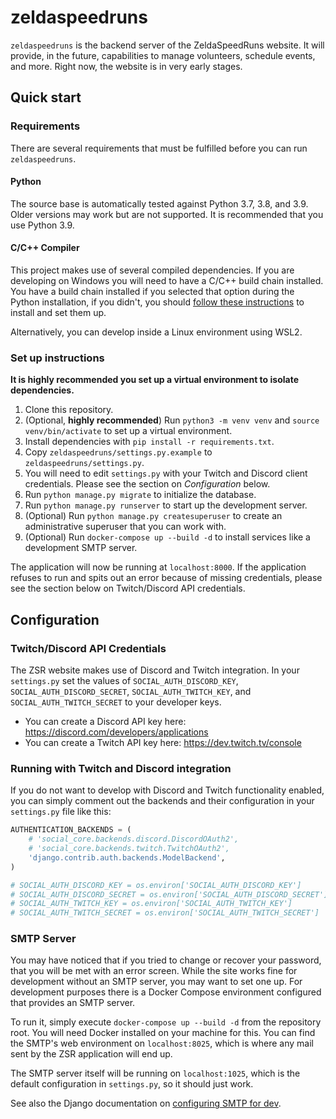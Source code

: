 # zeldaspeedruns

`zeldaspeedruns` is the backend server of the ZeldaSpeedRuns website. It will provide, in the future, capabilities to
manage volunteers, schedule events, and more. Right now, the website is in very early stages.

## Quick start

### Requirements

There are several requirements that must be fulfilled before you can run `zeldaspeedruns`.

#### Python

The source base is automatically tested against Python 3.7, 3.8, and 3.9. Older versions may work but are not supported.
It is recommended that you use Python 3.9.

#### C/C++ Compiler

This project makes use of several compiled dependencies. If you are developing on Windows you will need to have a C/C++
build chain installed. You have a build chain installed if you selected that option during the Python installation, if
you didn't, you should
[follow these instructions](https://wiki.python.org/moin/WindowsCompilers#Microsoft_Visual_C.2B-.2B-_14.2_standalone:_Build_Tools_for_Visual_Studio_2019_.28x86.2C_x64.2C_ARM.2C_ARM64.29)
to install and set them up.

Alternatively, you can develop inside a Linux environment using WSL2.

### Set up instructions

**It is highly recommended you set up a virtual environment to isolate dependencies.**

1. Clone this repository.
2. (Optional, **highly recommended**) Run `python3 -m venv venv` and `source venv/bin/activate` to set up a virtual
   environment.
3. Install dependencies with `pip install -r requirements.txt`.
4. Copy `zeldaspeedruns/settings.py.example` to `zeldaspeedruns/settings.py`.
5. You will need to edit `settings.py` with your Twitch and Discord client credentials. Please see the section on
   *Configuration* below.
7. Run `python manage.py migrate` to initialize the database.
8. Run `python manage.py runserver` to start up the development server.
9. (Optional) Run `python manage.py createsuperuser` to create an administrative superuser that you can work with.
10. (Optional) Run `docker-compose up --build -d` to install services like a development SMTP server.

The application will now be running at `localhost:8000`. If the application refuses to run and spits out an error
because of missing credentials, please see the section below on Twitch/Discord API credentials.

## Configuration

### Twitch/Discord API Credentials

The ZSR website makes use of Discord and Twitch integration. In your `settings.py` set the values of
`SOCIAL_AUTH_DISCORD_KEY`, `SOCIAL_AUTH_DISCORD_SECRET`, `SOCIAL_AUTH_TWITCH_KEY`, and `SOCIAL_AUTH_TWITCH_SECRET` to
your developer keys.

- You can create a Discord API key here: https://discord.com/developers/applications
- You can create a Twitch API key here: https://dev.twitch.tv/console

### Running with Twitch and Discord integration

If you do not want to develop with Discord and Twitch functionality enabled, you can simply comment out the backends 
and their configuration in your `settings.py` file like this:

```python
AUTHENTICATION_BACKENDS = (
    # 'social_core.backends.discord.DiscordOAuth2',
    # 'social_core.backends.twitch.TwitchOAuth2',
    'django.contrib.auth.backends.ModelBackend',
)

# SOCIAL_AUTH_DISCORD_KEY = os.environ['SOCIAL_AUTH_DISCORD_KEY']
# SOCIAL_AUTH_DISCORD_SECRET = os.environ['SOCIAL_AUTH_DISCORD_SECRET']
# SOCIAL_AUTH_TWITCH_KEY = os.environ['SOCIAL_AUTH_TWITCH_KEY']
# SOCIAL_AUTH_TWITCH_SECRET = os.environ['SOCIAL_AUTH_TWITCH_SECRET']
```

### SMTP Server

You may have noticed that if you tried to change or recover your password, that you will be met with an error screen.
While the site works fine for development without an SMTP server, you may want to set one up. For development purposes
there is a Docker Compose environment configured that provides an SMTP server.

To run it, simply execute `docker-compose up --build -d` from the repository root. You will need Docker installed on
your machine for this. You can find the SMTP's web environment on `localhost:8025`, which is where any mail sent by the
ZSR application will end up.

The SMTP server itself will be running on `localhost:1025`, which is the default configuration in `settings.py`, so it
should just work.

See also the Django documentation on
[configuring SMTP for dev](https://docs.djangoproject.com/en/3.2/topics/email/#configuring-email-for-development).
